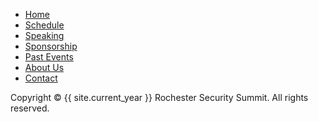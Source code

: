 <!-- footer Start -->
<footer>
  <div class="container">
    <div class="row">
      <div class="col-md-12">
        <div class="footer-manu">
          <ul>
            <li><a href="{{ site.baseurl }}/">Home</a></li>
            <li><a href="{{ site.baseurl }}/schedule">Schedule</a></li>
            <li><a href="{{ site.baseurl }}/speaking">Speaking</a></li>
            <li><a href="{{ site.baseurl }}/sposnorship">Sponsorship</a></li>
            <li><a href="{{ site.baseurl }}/past-events">Past Events</a></li>
            <li><a href="{{ site.baseurl }}/about-us">About Us</a></li>
            <li><a href="{{ site.baseurl }}/contact">Contact</a></li>
          </ul>
        </div>
        <p>Copyright &copy; {{ site.current_year }} Rochester Security Summit. All rights reserved.</p>
      </div>
    </div>
  </div>
</footer>
